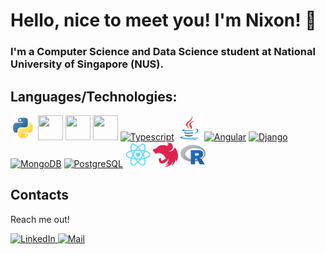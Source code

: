 # Hello, nice to meet you! I'm Nixon! 👋 
<h3>I'm a Computer Science and Data Science student at National University of Singapore (NUS).</h3>

## Languages/Technologies:
<p align="left">
  <a href="https://raw.githubusercontent.com/devicons/devicon/2ae2a900d2f041da66e950e4d48052658d850630/icons/python/python-original.svg" title="Python">
  <img src="https://raw.githubusercontent.com/devicons/devicon/2ae2a900d2f041da66e950e4d48052658d850630/icons/python/python-original.svg" width="40" height="40"></a>
  <a href="https://raw.githubusercontent.com/jmnote/z-icons/master/svg/cpp.svg" title="C++">
  <img src="https://raw.githubusercontent.com/jmnote/z-icons/master/svg/cpp.svg" width="40" height="40"></a>
  <a href="https://raw.githubusercontent.com/jmnote/z-icons/master/svg/c.svg" title="C">
  <img src="https://raw.githubusercontent.com/jmnote/z-icons/master/svg/c.svg" width="40" height="40"></a>
  <a href="https://raw.githubusercontent.com/jmnote/z-icons/master/svg/javascript.svg" title="Javascript">
  <img src="https://raw.githubusercontent.com/jmnote/z-icons/master/svg/javascript.svg" width="40" height="40"></a>
  <a href="https://www.typescriptlang.org/" title="Typescript">
  <img src="https://github.com/get-icon/geticon/raw/master/icons/typescript-icon.svg" alt="Typescript" width="40px" height="40px"></a>
  <a href="https://raw.githubusercontent.com/devicons/devicon/2ae2a900d2f041da66e950e4d48052658d850630/icons/java/java-original.svg" title="Java">
  <img src="https://raw.githubusercontent.com/devicons/devicon/2ae2a900d2f041da66e950e4d48052658d850630/icons/java/java-original.svg" width="40" height="40"></a>
  <a href="https://angular.io/" title="Angular">
  <img src="https://github.com/get-icon/geticon/raw/master/icons/angular-icon.svg" alt="Angular" width="40px" height="40px"></a>
  <a href="https://www.djangoproject.com/" title="Django">
  <img src="https://github.com/get-icon/geticon/raw/master/icons/django.svg" alt="Django" width="40px" height="40px"></a>
  <a href="https://www.mongodb.org/" title="MongoDB">
  <img src="https://github.com/get-icon/geticon/raw/master/icons/mongodb-icon.svg" alt="MongoDB" width="40px" height="40px"></a>
  <a href="https://www.postgresql.org/" title="PostgreSQL">
  <img src="https://github.com/get-icon/geticon/raw/master/icons/postgresql.svg" alt="PostgreSQL" width="40px" height="40px"></a>
  <a href="https://raw.githubusercontent.com/devicons/devicon/master/icons/react/react-original.svg" title="React">
  <img src="https://raw.githubusercontent.com/devicons/devicon/master/icons/react/react-original.svg" width="40" height="40"></a>
  <a href="https://raw.githubusercontent.com/devicons/devicon/master/icons/nestjs/nestjs-plain.svg" title="NestJS">
  <img src="https://raw.githubusercontent.com/devicons/devicon/master/icons/nestjs/nestjs-plain.svg" width="40" height="40"></a>
  <a href="https://raw.githubusercontent.com/devicons/devicon/master/icons/r/r-original.svg" title="R">
  <img src="https://raw.githubusercontent.com/devicons/devicon/master/icons/r/r-original.svg" width="40" height="40"></a>
</p>

## Contacts
<p>Reach me out!</p>

<div align="left">
  <a href="https://www.linkedin.com/in/nixonw">
    <img alt="LinkedIn" src="https://img.shields.io/badge/linkedin%20-%230077B5.svg?&style=for-the-badge&logo=linkedin&logoColor=white"/>
  </a>
  <a href="mailto:nixonwidjaja23@gmail.com">
    <img alt="Mail" src="https://img.shields.io/badge/Gmail-D14836?style=for-the-badge&logo=gmail&logoColor=white"/>
  </a>
</div>

<br>


